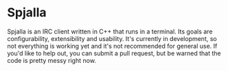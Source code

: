 # Spjalla

Spjalla is an IRC client written in C++ that runs in a terminal. Its goals are configurability, extensibility and usability.
It's currently in development, so not everything is working yet and it's not recommended for general use. If you'd like to help out, you can submit a pull request, but be warned that the code is pretty messy right now.
